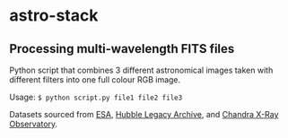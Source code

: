 # astro-stack
## Processing multi-wavelength FITS files
Python script that combines 3 different astronomical images taken with different filters into one full colour RGB image.


Usage: ```$ python script.py file1 file2 file3```


Datasets sourced from [ESA](https://www.spacetelescope.org/projects/fits_liberator/datasets_archives/), [Hubble Legacy Archive](https://hla.stsci.edu/), and [Chandra X-Ray Observatory](http://chandra.harvard.edu/photo/openFITS/multiwavelength_data.html).